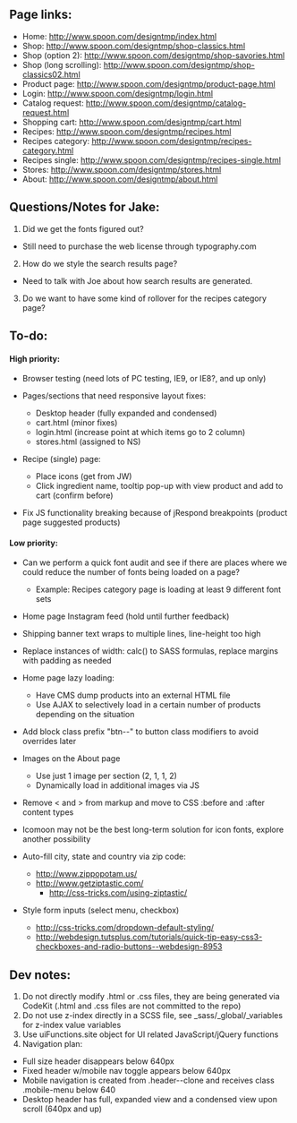 Page links:
-----------

 - Home: http://www.spoon.com/designtmp/index.html
 - Shop: http://www.spoon.com/designtmp/shop-classics.html
 - Shop (option 2): http://www.spoon.com/designtmp/shop-savories.html
 - Shop (long scrolling): http://www.spoon.com/designtmp/shop-classics02.html
 - Product page: http://www.spoon.com/designtmp/product-page.html
 - Login: http://www.spoon.com/designtmp/login.html
 - Catalog request: http://www.spoon.com/designtmp/catalog-request.html
 - Shopping cart: http://www.spoon.com/designtmp/cart.html
 - Recipes: http://www.spoon.com/designtmp/recipes.html
 - Recipes category: http://www.spoon.com/designtmp/recipes-category.html
 - Recipes single: http://www.spoon.com/designtmp/recipes-single.html
 - Stores: http://www.spoon.com/designtmp/stores.html
 - About: http://www.spoon.com/designtmp/about.html


Questions/Notes for Jake:
-------------------------

1. Did we get the fonts figured out?
 - Still need to purchase the web license through typography.com

2. How do we style the search results page?
 - Need to talk with Joe about how search results are generated.

3. Do we want to have some kind of rollover for the recipes category page?


To-do:
------

#### High priority: ####

- Browser testing (need lots of PC testing, IE9, or IE8?, and up only)

- Pages/sections that need responsive layout fixes:
	- Desktop header (fully expanded and condensed)
	- cart.html (minor fixes)
	- login.html (increase point at which items go to 2 column)
	- stores.html (assigned to NS)

- Recipe (single) page:
	- Place icons (get from JW)
	- Click ingredient name, tooltip pop-up with view product and add to cart (confirm before)

- Fix JS functionality breaking because of jRespond breakpoints (product page suggested products)


#### Low priority: ####

- Can we perform a quick font audit and see if there are places where we could reduce the number of fonts being loaded on a page?
	- Example: Recipes category page is loading at least 9 different font sets

- Home page Instagram feed (hold until further feedback)

- Shipping banner text wraps to multiple lines, line-height too high

- Replace instances of width: calc() to SASS formulas, replace margins with padding as needed

- Home page lazy loading:
	- Have CMS dump products into an external HTML file
	- Use AJAX to selectively load in a certain number of products depending on the situation

- Add block class prefix "btn--" to button class modifiers to avoid overrides later

- Images on the About page
	- Use just 1 image per section (2, 1, 1, 2)
	- Dynamically load in additional images via JS

- Remove < and > from markup and move to CSS :before and :after content types

- Icomoon may not be the best long-term solution for icon fonts, explore another possibility

- Auto-fill city, state and country via zip code:
 	- http://www.zippopotam.us/
 	- http://www.getziptastic.com/
 		- http://css-tricks.com/using-ziptastic/

- Style form inputs (select menu, checkbox)
 	- http://css-tricks.com/dropdown-default-styling/
 	- http://webdesign.tutsplus.com/tutorials/quick-tip-easy-css3-checkboxes-and-radio-buttons--webdesign-8953


Dev notes:
----------

1. Do not directly modify .html or .css files, they are being generated via CodeKit (.html and .css files are not committed to the repo)
2. Do not use z-index directly in a SCSS file, see _sass/_global/_variables for z-index value variables
3. Use uiFunctions.site object for UI related JavaScript/jQuery functions
4. Navigation plan:
 - Full size header disappears below 640px
 - Fixed header w/mobile nav toggle appears below 640px
 - Mobile navigation is created from .header--clone and receives class .mobile-menu below 640
 - Desktop header has full, expanded view and a condensed view upon scroll (640px and up)
